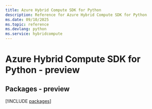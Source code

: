 ```yaml
---
title: Azure Hybrid Compute SDK for Python
description: Reference for Azure Hybrid Compute SDK for Python
ms.date: 09/10/2025
ms.topic: reference
ms.devlang: python
ms.service: hybridcompute
---
```

# Azure Hybrid Compute SDK for Python - preview
## Packages - preview
[!INCLUDE [packages](hybrid-compute-index.md)]